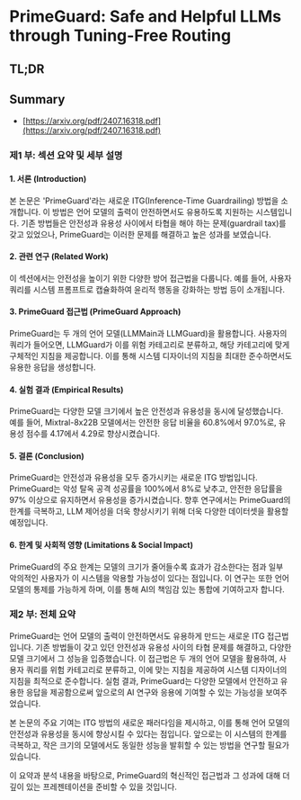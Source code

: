 # PrimeGuard: Safe and Helpful LLMs through Tuning-Free Routing
## TL;DR
## Summary
- [https://arxiv.org/pdf/2407.16318.pdf](https://arxiv.org/pdf/2407.16318.pdf)

### 제1 부: 섹션 요약 및 세부 설명

#### 1. 서론 (Introduction)
본 논문은 'PrimeGuard'라는 새로운 ITG(Inference-Time Guardrailing) 방법을 소개합니다. 이 방법은 언어 모델의 출력이 안전하면서도 유용하도록 지원하는 시스템입니다. 기존 방법들은 안전성과 유용성 사이에서 타협을 해야 하는 문제(guardrail tax)를 갖고 있었으나, PrimeGuard는 이러한 문제를 해결하고 높은 성과를 보였습니다.

#### 2. 관련 연구 (Related Work)
이 섹션에서는 안전성을 높이기 위한 다양한 방어 접근법을 다룹니다. 예를 들어, 사용자 쿼리를 시스템 프롬프트로 캡슐화하여 윤리적 행동을 강화하는 방법 등이 소개됩니다.

#### 3. PrimeGuard 접근법 (PrimeGuard Approach)
PrimeGuard는 두 개의 언어 모델(LLMMain과 LLMGuard)을 활용합니다. 사용자의 쿼리가 들어오면, LLMGuard가 이를 위험 카테고리로 분류하고, 해당 카테고리에 맞게 구체적인 지침을 제공합니다. 이를 통해 시스템 디자이너의 지침을 최대한 준수하면서도 유용한 응답을 생성합니다.

#### 4. 실험 결과 (Empirical Results)
PrimeGuard는 다양한 모델 크기에서 높은 안전성과 유용성을 동시에 달성했습니다. 예를 들어, Mixtral-8x22B 모델에서는 안전한 응답 비율을 60.8%에서 97.0%로, 유용성 점수를 4.17에서 4.29로 향상시켰습니다.

#### 5. 결론 (Conclusion)
PrimeGuard는 안전성과 유용성을 모두 증가시키는 새로운 ITG 방법입니다. PrimeGuard는 악성 탈옥 공격 성공률을 100%에서 8%로 낮추고, 안전한 응답률을 97% 이상으로 유지하면서 유용성을 증가시켰습니다. 향후 연구에서는 PrimeGuard의 한계를 극복하고, LLM 제어성을 더욱 향상시키기 위해 더욱 다양한 데이터셋을 활용할 예정입니다.

#### 6. 한계 및 사회적 영향 (Limitations & Social Impact)
PrimeGuard의 주요 한계는 모델의 크기가 줄어들수록 효과가 감소한다는 점과 일부 악의적인 사용자가 이 시스템을 악용할 가능성이 있다는 점입니다. 이 연구는 또한 언어 모델의 통제를 가능하게 하며, 이를 통해 AI의 책임감 있는 통합에 기여하고자 합니다.

### 제2 부: 전체 요약
PrimeGuard는 언어 모델의 출력이 안전하면서도 유용하게 만드는 새로운 ITG 접근법입니다. 기존 방법들이 갖고 있던 안전성과 유용성 사이의 타협 문제를 해결하고, 다양한 모델 크기에서 그 성능을 입증했습니다. 이 접근법은 두 개의 언어 모델을 활용하여, 사용자 쿼리를 위험 카테고리로 분류하고, 이에 맞는 지침을 제공하여 시스템 디자이너의 지침을 최적으로 준수합니다. 실험 결과, PrimeGuard는 다양한 모델에서 안전하고 유용한 응답을 제공함으로써 앞으로의 AI 연구와 응용에 기여할 수 있는 가능성을 보여주었습니다. 

본 논문의 주요 기여는 ITG 방법의 새로운 패러다임을 제시하고, 이를 통해 언어 모델의 안전성과 유용성을 동시에 향상시킬 수 있다는 점입니다. 앞으로는 이 시스템의 한계를 극복하고, 작은 크기의 모델에서도 동일한 성능을 발휘할 수 있는 방법을 연구할 필요가 있습니다.

이 요약과 분석 내용을 바탕으로, PrimeGuard의 혁신적인 접근법과 그 성과에 대해 더 깊이 있는 프레젠테이션을 준비할 수 있을 것입니다.